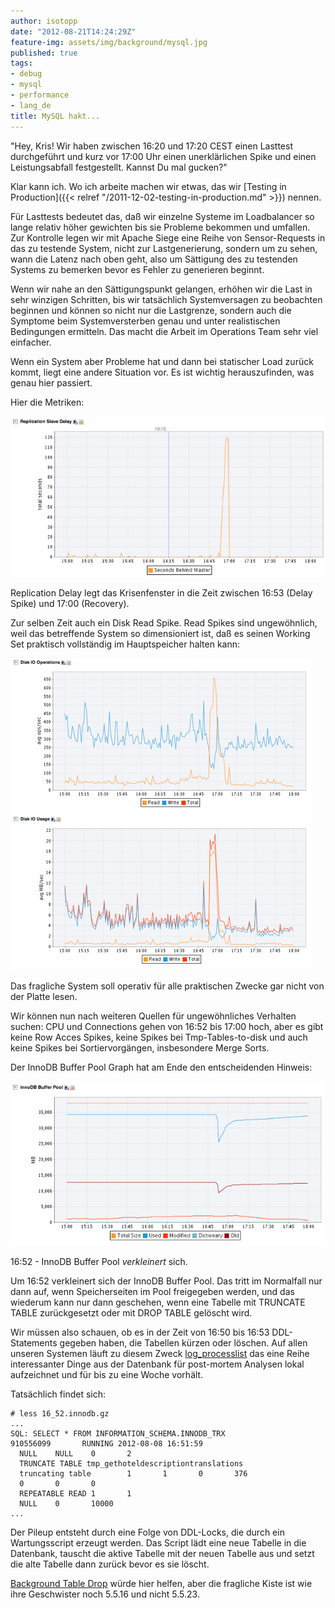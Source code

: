 ```yaml
---
author: isotopp
date: "2012-08-21T14:24:29Z"
feature-img: assets/img/background/mysql.jpg
published: true
tags:
- debug
- mysql
- performance
- lang_de
title: MySQL hakt...
---
```

"Hey, Kris!  Wir haben zwischen 16:20 und 17:20 CEST einen Lasttest
durchgeführt und kurz vor 17:00 Uhr einen unerklärlichen Spike und einen
Leistungsabfall festgestellt.  Kannst Du mal gucken?"

Klar kann ich.  Wo ich arbeite machen wir etwas, das wir
[Testing in Production]({{< relref "/2011-12-02-testing-in-production.md" >}})
nennen.

Für Lasttests bedeutet das, daß wir einzelne Systeme im Loadbalancer so
lange relativ höher gewichten bis sie Probleme bekommen und umfallen.  Zur
Kontrolle legen wir mit Apache Siege eine Reihe von Sensor-Requests in das
zu testende System, nicht zur Lastgenerierung, sondern um zu sehen, wann die
Latenz nach oben geht, also um Sättigung des zu testenden Systems zu
bemerken bevor es Fehler zu generieren beginnt.

Wenn wir nahe an den Sättigungspunkt gelangen, erhöhen wir die Last in sehr
winzigen Schritten, bis wir tatsächlich Systemversagen zu beobachten
beginnen und können so nicht nur die Lastgrenze, sondern auch die Symptome
beim Systemversterben genau und unter realistischen Bedingungen ermitteln. 
Das macht die Arbeit im Operations Team sehr viel einfacher.

Wenn ein System aber Probleme hat und dann bei statischer Load zurück kommt,
liegt eine andere Situation vor.  Es ist wichtig herauszufinden, was genau
hier passiert.

Hier die Metriken:

![MySQL: Replication Delay](/uploads/mysql-problem1-replication-delay.png)

Replication Delay legt das Krisenfenster in die Zeit zwischen 16:53 (Delay
Spike) und 17:00 (Recovery).

Zur selben Zeit auch ein Disk Read Spike.  Read Spikes sind ungewöhnlich,
weil das betreffende System so dimensioniert ist, daß es seinen Working Set
praktisch vollständig im Hauptspeicher halten kann:

![System: Disk I/O Operations](/uploads/mysql-problem2-disk-read-spike.png)

Das fragliche System soll operativ für alle praktischen Zwecke gar nicht von
der Platte lesen.

Wir können nun nach weiteren Quellen für ungewöhnliches Verhalten suchen:
CPU und Connections gehen von 16:52 bis 17:00 hoch, aber es gibt keine Row
Acces Spikes, keine Spikes bei Tmp-Tables-to-disk und auch keine Spikes bei
Sortiervorgängen, insbesondere Merge Sorts.

Der InnoDB Buffer Pool Graph hat am Ende den entscheidenden Hinweis:

![MySQL: InnoDB Buffer Pool Usage](/uploads/mysql-problem3-buffer-pool-drop.png)

16:52 - InnoDB Buffer Pool _verkleinert_ sich.

Um 16:52 verkleinert sich der InnoDB Buffer Pool.  Das tritt im Normalfall
nur dann auf, wenn Speicherseiten im Pool freigegeben werden, und das
wiederum kann nur dann geschehen, wenn eine Tabelle mit TRUNCATE TABLE
zurückgesetzt oder mit DROP TABLE gelöscht wird.

Wir müssen also schauen, ob es in der Zeit von 16:50 bis 16:53
DDL-Statements gegeben haben, die Tabellen kürzen oder löschen.  Auf allen
unseren Systemen läuft zu diesem Zweck
[log_processlist](http://blog.wl0.org/2011/02/log_processlist-sh-script-for-monitoring-mysql-instances/)
das eine Reihe interessanter Dinge aus der Datenbank für post-mortem
Analysen lokal aufzeichnet und für bis zu eine Woche vorhält.

Tatsächlich findet sich: 

```console
# less 16_52.innodb.gz
...
SQL: SELECT * FROM INFORMATION_SCHEMA.INNODB_TRX
910556099       RUNNING 2012-08-08 16:51:59     
  NULL    NULL    0       2       
  TRUNCATE TABLE tmp_gethoteldescriptiontranslations
  truncating table        1       1       0       376
  0       0       0       
  REPEATABLE READ 1       1       
  NULL    0       10000
...
```

Der Pileup entsteht durch eine Folge von DDL-Locks, die durch ein
Wartungsscript erzeugt werden.  Das Script lädt eine neue Tabelle in die
Datenbank, tauscht die aktive Tabelle mit der neuen Tabelle aus und setzt
die alte Tabelle dann zurück bevor es sie löscht.

[Background Table Drop](http://www.mysqlperformanceblog.com/2012/06/22/drop-table-and-stalls-lazy-drop-table-in-percona-server-and-the-new-fixes-in-mysql/)
würde hier helfen, aber die fragliche Kiste ist wie ihre Geschwister noch
5.5.16 und nicht 5.5.23.
